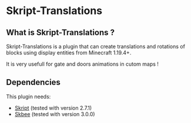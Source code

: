 # Skript-Translations

## What is Skript-Translations ?
Skript-Translations is a plugin that can create translations and rotations of blocks using display entities from Minecraft 1.19.4+.

It is very usefull for gate and doors animations in cutom maps !

## Dependencies
This plugin needs:
- [Skript](https://github.com/SkriptLang/Skript/releases/tag/2.7.1) (tested with version 2.7.1)
- [Skbee](https://github.com/ShaneBeee/SkBee/releases/tag/3.0.0) (tested with version 3.0.0)
